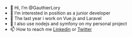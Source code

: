 - 👋 Hi, I’m @GauthierLory
- 👀 I’m interested in position as a junior developer
- 🌱 The last year i work on Vue.js and Laravel
- 💞️ I also use nodejs and symfony on my personal project
- 📫 How to reach me [Linkedin](https://www.linkedin.com/in/gauthier-lory-18061a113/) or [Twitter](https://twitter.com/Gauthier_1ory)

<!---
GauthierLory/GauthierLory is a ✨ special ✨ repository because its `README.md` (this file) appears on your GitHub profile.
You can click the Preview link to take a look at your changes.
--->
